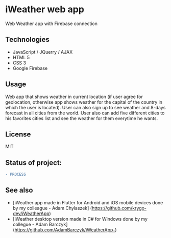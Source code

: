 # iWeather web app

Web Weather app with Firebase connection

## Technologies

* JavaScript / JQuerry / AJAX
* HTML 5
* CSS 3
* Google Firebase

## Usage
Web app that shows weather in current location (if user agree for geolocation, otherwise app shows weather for the capital of the country in which the user is located).
User can also sign up to see weather and 8-days forecast in all cities from the world. User also can add five different cities to his favorites cities list and see the weather for them everytime he wants.

License
----

MIT

## Status of project: 
```diff 
- PROCESS
```

## See also

* [iWeather app made in Flutter for Android and iOS mobile devices done by my colleague - Adam Chylaszek] (https://github.com/krygo-dev/iWeatherApp)
* [iWeather desktop version made in C# for Windows done by my collegue - Adam Barczyk] (https://github.com/AdamBarczyk/iWeatherApp-)